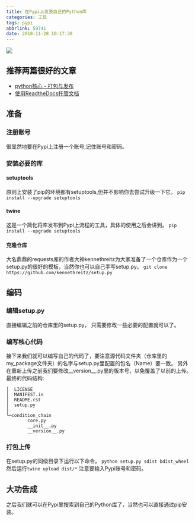 ```yaml
---
title: 在Pypi上发表自己的Python库
categories: 工具
tags: pypi
abbrlink: 59741
date: 2018-11-28 10:17:38
---
```

![](https://i.loli.net/2018/11/28/5bfdfc9b41bb7.png)
## 推荐两篇很好的文章
 - [python核心 - 打包与发布](https://www.xncoding.com/2015/10/26/python/setuptools.html)
 - [使用ReadtheDocs托管文档](https://www.xncoding.com/2017/01/22/fullstack/readthedoc.html)


## 准备
### 注册账号
很显然地要在Pypi上注册一个账号,记住账号和密码。
<!--more-->
### 安装必要的库
#### setuptools
原则上安装了pip的环境都有setuptools,但并不影响你去尝试升级一下它。
`pip install --upgrade setuptools`
#### twine
这是一个简化将库发布到Pypi上流程的工具，具体的使用之后会讲到。
`pip install --upgrade setuptools`
#### 克隆仓库
大名鼎鼎的requests库的作者大神kennethreitz为大家准备了一个仓库作为一个setup.py的很好的模板，当然你也可以自己手写setup.py。
`git clone  https://github.com/kennethreitz/setup.py`
## 编码
### 编辑setup.py
直接编辑之前的仓库里的setup.py， 只需要修改一些必要的配置就可以了。
### 编写核心代码
接下来我们就可以编写自己的代码了，要注意源代码文件夹（仓库里的my_package文件夹）的名字与setup.py里配置的包名（Name）要一致。
另外在重新上传之前我们要修改__version__.py里的版本号，以免覆盖了以前的上传。
最终的代码结构:
```shell
│  LICENSE
│  MANIFEST.in
│  README.rst
│  setup.py
│
└─condition_chain
        core.py
        __init__.py
        __version__.py
```
### 打包上传
在setup.py的同级目录下运行以下命令。
`python setup.py sdist bdist_wheel`
然后运行`twine upload dist/*`
注意要输入Pypi账号和密码。
## 大功告成
之后我们就可以在Pypi里搜索到自己的Python库了，当然也可以直接通过pip安装。